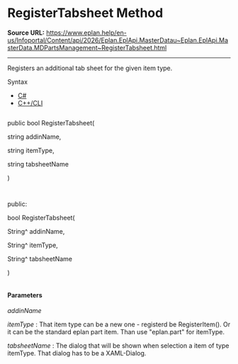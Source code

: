 # RegisterTabsheet Method

**Source URL:** https://www.eplan.help/en-us/Infoportal/Content/api/2026/Eplan.EplApi.MasterDatau~Eplan.EplApi.MasterData.MDPartsManagement~RegisterTabsheet.html

---

Registers an additional tab sheet for the given item type.

Syntax

- [C#](#i-syntax-CS)
- [C++/CLI](#i-syntax-CPP2005)

```
```
public bool RegisterTabsheet( 

   string addinName,

   string itemType,

   string tabsheetName

)
```
```

```
```
public:

bool RegisterTabsheet( 

   String^ addinName,

   String^ itemType,

   String^ tabsheetName

)
```
```

#### Parameters

*addinName*


*itemType*
:   That item type can be a new one - registerd be RegisterItem(). Or it can be the standard eplan part item. Than use "eplan.part" for itemType.

*tabsheetName*
:   The dialog that will be shown when selection a item of type itemType. That dialog has to be a XAML-Dialog.

